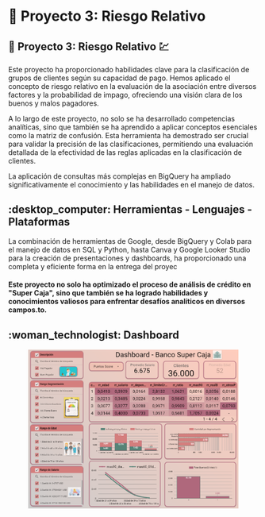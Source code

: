 # 🏦 Proyecto 3: Riesgo Relativo

## 🏦 Proyecto 3: Riesgo Relativo :chart:

Este proyecto ha proporcionado habilidades clave para la clasificación de grupos de clientes según su capacidad de pago. Hemos aplicado el concepto de riesgo relativo en la evaluación de la asociación entre diversos factores y la probabilidad de impago, ofreciendo una visión clara de los buenos y malos pagadores.

A lo largo de este proyecto, no solo se ha desarrollado competencias analíticas, sino que también se ha aprendido a aplicar conceptos esenciales como la matriz de confusión. Esta herramienta ha demostrado ser crucial para validar la precisión de las clasificaciones, permitiendo una evaluación detallada de la efectividad de las reglas aplicadas en la clasificación de clientes.

La aplicación de consultas más complejas en BigQuery ha ampliado significativamente el conocimiento y las habilidades en el manejo de datos.

## :desktop\_computer: Herramientas - Lenguajes - Plataformas

La combinación de herramientas de Google, desde BigQuery y Colab para el manejo de datos en SQL y Python, hasta Canva y Google Looker Studio para la creación de presentaciones y dashboards, ha proporcionado una completa y eficiente forma en la entrega del proyec

#### Este proyecto no solo ha optimizado el proceso de análisis de crédito en "Super Caja", sino que también se ha logrado habilidades y conocimientos valiosos para enfrentar desafíos analíticos en diversos campos.to.

## :woman\_technologist: Dashboard

<figure><img src=".gitbook/assets/Dashboard.png" alt=""><figcaption></figcaption></figure>
